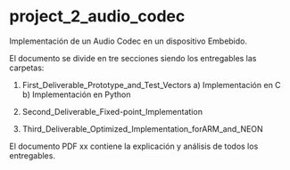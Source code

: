 # project_2_audio_codec
Implementación de un Audio Codec en un dispositivo Embebido.

El documento se divide en tre secciones siendo los entregables las carpetas:

1. First_Deliverable_Prototype_and_Test_Vectors
  a) Implementación en C
  b) Implementación en Python
  
2. Second_Deliverable_Fixed-point_Implementation
3. Third_Deliverable_Optimized_Implementation_forARM_and_NEON

El documento PDF xx contiene la explicación y análisis de todos los entregables.
